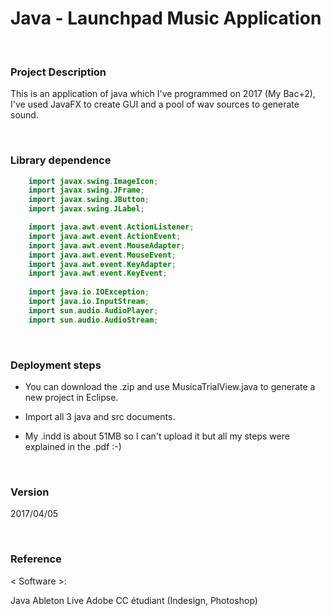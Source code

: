 

# Java - Launchpad Music Application

<br />

### Project Description

This is an application of java which I've programmed on 2017 (My Bac+2),
I've used JavaFX to create GUI and a pool of wav sources to generate sound.

<br />

### Library dependence

```java
    import javax.swing.ImageIcon;
    import javax.swing.JFrame;
    import javax.swing.JButton;
    import javax.swing.JLabel;

    import java.awt.event.ActionListener;
    import java.awt.event.ActionEvent;
    import java.awt.event.MouseAdapter;
    import java.awt.event.MouseEvent;
    import java.awt.event.KeyAdapter;
    import java.awt.event.KeyEvent;     
    
    import java.io.IOException;
    import java.io.InputStream;
    import sun.audio.AudioPlayer;
    import sun.audio.AudioStream;
```

<br />

### Deployment steps

 * You can download the .zip and use MusicaTrialView.java to generate a new project in Eclipse. 
 
 * Import all 3 java and src documents.

 * My .indd is about 51MB so I can't upload it but all my steps were explained in the .pdf :-)
 
<br />

### Version

2017/04/05

<br />

### Reference

< Software >:

Java
Ableton Live
Adobe CC étudiant (Indesign, Photoshop)

